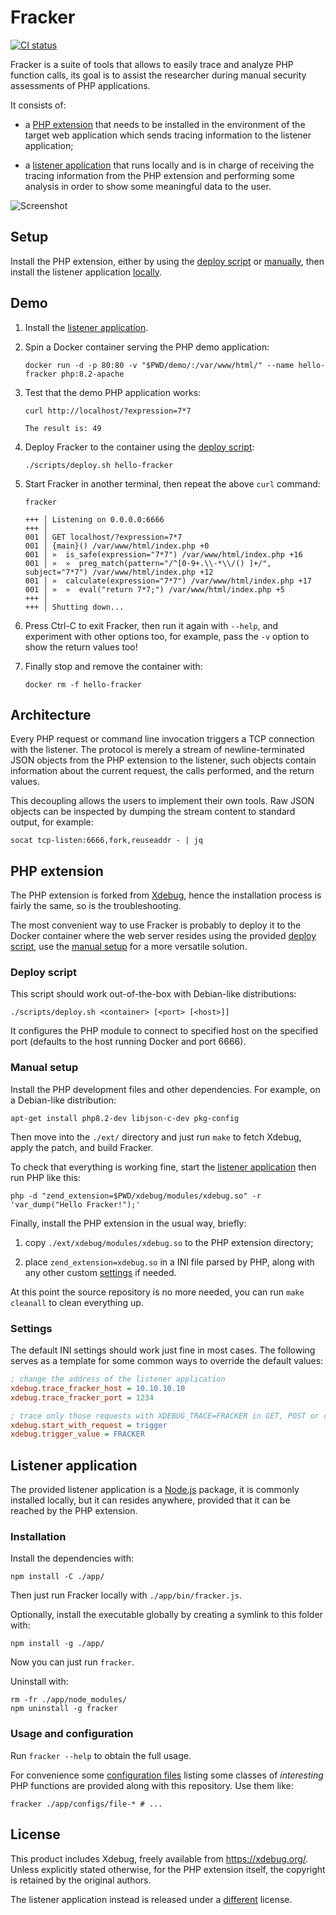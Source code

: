 # Fracker

[![CI status](https://github.com/cyrus-and/fracker/actions/workflows/ci.yml/badge.svg)](https://github.com/cyrus-and/fracker/actions?query=workflow:CI)

Fracker is a suite of tools that allows to easily trace and analyze PHP function calls, its goal is to assist the researcher during manual security assessments of PHP applications.

It consists of:

- a [PHP extension](#php-extension) that needs to be installed in the environment of the target web application which sends tracing information to the listener application;

- a [listener application](#listener-application) that runs locally and is in charge of receiving the tracing information from the PHP extension and performing some analysis in order to show some meaningful data to the user.

![Screenshot](https://gist.githubusercontent.com/cyrus-and/20e1fe4ae91fcd3c823262e7e8344a75/raw/3955b75bd5f177ec096409750714e6d5e98cdd3e/screenshot.png)

## Setup

Install the PHP extension, either by using the [deploy script](#deploy-script) or [manually](#manual-setup), then install the listener application [locally](#installation).

## Demo

1. Install the [listener application](#installation).

2. Spin a Docker container serving the PHP demo application:

    ```console
    docker run -d -p 80:80 -v "$PWD/demo/:/var/www/html/" --name hello-fracker php:8.2-apache
    ```

3. Test that the demo PHP application works:

    ```console
    curl http://localhost/?expression=7*7
    ```
    ```
    The result is: 49
    ```

4. Deploy Fracker to the container using the [deploy script](#deploy-script):

    ```console
    ./scripts/deploy.sh hello-fracker
    ```

5. Start Fracker in another terminal, then repeat the above `curl` command:

    ```console
    fracker
    ```
    ```
    +++ │ Listening on 0.0.0.0:6666
    +++ │
    001 │ GET localhost/?expression=7*7
    001 │ {main}() /var/www/html/index.php +0
    001 │ »  is_safe(expression="7*7") /var/www/html/index.php +16
    001 │ »  »  preg_match(pattern="/^[0-9+.\\-*\\/() ]+/", subject="7*7") /var/www/html/index.php +12
    001 │ »  calculate(expression="7*7") /var/www/html/index.php +17
    001 │ »  »  eval("return 7*7;") /var/www/html/index.php +5
    +++ │
    +++ │ Shutting down...
    ```

6. Press Ctrl-C to exit Fracker, then run it again with `--help`, and experiment with other options too, for example, pass the `-v` option to show the return values too!

7. Finally stop and remove the container with:

    ```console
    docker rm -f hello-fracker
    ```

## Architecture

Every PHP request or command line invocation triggers a TCP connection with the listener. The protocol is merely a stream of newline-terminated JSON objects from the PHP extension to the listener, such objects contain information about the current request, the calls performed, and the return values.

This decoupling allows the users to implement their own tools. Raw JSON objects can be inspected by dumping the stream content to standard output, for example:

```console
socat tcp-listen:6666,fork,reuseaddr - | jq
```

## PHP extension

The PHP extension is forked from [Xdebug](https://github.com/xdebug/xdebug), hence the installation process is fairly the same, so is the troubleshooting.

The most convenient way to use Fracker is probably to deploy it to the Docker container where the web server resides using the provided [deploy script](#deploy-script), use the [manual setup](#manual-setup) for a more versatile solution.

### Deploy script

This script should work out-of-the-box with Debian-like distributions:

```console
./scripts/deploy.sh <container> [<port> [<host>]]
```

It configures the PHP module to connect to specified host on the specified port (defaults to the host running Docker and port 6666).

### Manual setup

Install the PHP development files and other dependencies. For example, on a Debian-like distribution:

```console
apt-get install php8.2-dev libjson-c-dev pkg-config
```

Then move into the `./ext/` directory and just run `make` to fetch Xdebug, apply the patch, and build Fracker.

To check that everything is working fine, start the [listener application](#listener-application) then run PHP like this:

```console
php -d "zend_extension=$PWD/xdebug/modules/xdebug.so" -r 'var_dump("Hello Fracker!");'
```

Finally, install the PHP extension in the usual way, briefly:

1. copy `./ext/xdebug/modules/xdebug.so` to the PHP extension directory;

2. place `zend_extension=xdebug.so` in a INI file parsed by PHP, along with any other custom [settings](#settings) if needed.

At this point the source repository is no more needed, you can run `make cleanall` to clean everything up.

### Settings

The default INI settings should work just fine in most cases. The following serves as a template for some common ways to override the default values:

```ini
; change the address of the listener application
xdebug.trace_fracker_host = 10.10.10.10
xdebug.trace_fracker_port = 1234

; trace only those requests with XDEBUG_TRACE=FRACKER in GET, POST or cookies
xdebug.start_with_request = trigger
xdebug.trigger_value = FRACKER
```

## Listener application

The provided listener application is a [Node.js](https://nodejs.org/en) package, it is commonly installed locally, but it can resides anywhere, provided that it can be reached by the PHP extension.

### Installation

Install the dependencies with:

```console
npm install -C ./app/
```

Then just run Fracker locally with `./app/bin/fracker.js`.

Optionally, install the executable globally by creating a symlink to this folder with:

```console
npm install -g ./app/
```

Now you can just run `fracker`.

Uninstall with:

```console
rm -fr ./app/node_modules/
npm uninstall -g fracker
```

### Usage and configuration

Run `fracker --help` to obtain the full usage.

For convenience some [configuration files](app/configs/) listing some classes of *interesting* PHP functions are provided along with this repository. Use them like:

```console
fracker ./app/configs/file-* # ...
```

## License

This product includes Xdebug, freely available from <https://xdebug.org/>. Unless explicitly stated otherwise, for the PHP extension itself, the copyright is retained by the original authors.

The listener application instead is released under a [different](app/LICENSE) license.
